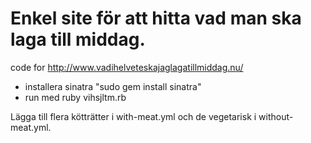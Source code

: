 Enkel site för att hitta vad man ska laga till middag.
===
code for http://www.vadihelveteskajaglagatillmiddag.nu/

* installera sinatra "sudo gem install sinatra"
* run med ruby vihsjltm.rb

Lägga till flera kötträtter i with-meat.yml och 
de vegetarisk i without-meat.yml.

